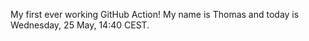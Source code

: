 My first ever working GitHub Action!
My name is Thomas and today is Wednesday, 25 May, 14:40 CEST. 
